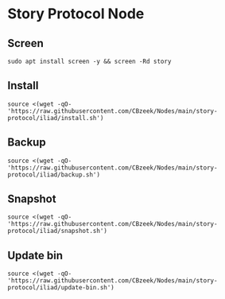 #  Story Protocol Node

## Screen
```
sudo apt install screen -y && screen -Rd story
```

## Install
```
source <(wget -qO- 'https://raw.githubusercontent.com/CBzeek/Nodes/main/story-protocol/iliad/install.sh')
```

## Backup
```
source <(wget -qO- 'https://raw.githubusercontent.com/CBzeek/Nodes/main/story-protocol/iliad/backup.sh')
```

## Snapshot
```
source <(wget -qO- 'https://raw.githubusercontent.com/CBzeek/Nodes/main/story-protocol/iliad/snapshot.sh')
```

## Update bin
```
source <(wget -qO- 'https://raw.githubusercontent.com/CBzeek/Nodes/main/story-protocol/iliad/update-bin.sh')
```
